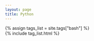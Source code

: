 ```yaml
---
layout: page
title: Python
---
```


{% assign tags_list = site.tags["bash"] %}  
{% include tag_list.html %}

